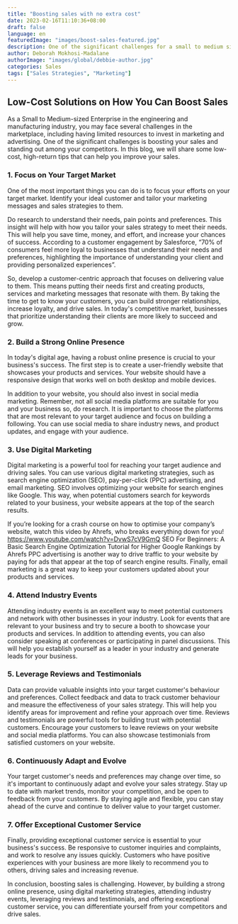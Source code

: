 ```yaml
---
title: "Boosting sales with no extra cost"
date: 2023-02-16T11:10:36+08:00
draft: false
language: en
featuredImage: "images/boost-sales-featured.jpg"
description: One of the significant challenges for a small to medium sized businesses is boosting your sales when you have limited resources to invest in marketing and advertising
author: Deborah Mokhosi-Madalane
authorImage: "images/global/debbie-author.jpg"
categories: Sales
tags: ["Sales Strategies", "Marketing"]
---
```


## Low-Cost Solutions on How You Can Boost Sales

As a Small to Medium-sized Enterprise in the engineering and manufacturing industry, you may face several challenges in the marketplace, including having limited resources to invest in marketing and advertising. One of the significant challenges is boosting your sales and standing out among your competitors. In this blog, we will share some low-cost, high-return tips that can help you improve your sales.

### 1. Focus on Your Target Market

One of the most important things you can do is to focus your efforts on your target market. Identify your ideal customer and tailor your marketing messages and sales strategies to them.  

Do research to understand their needs, pain points and preferences. This insight will help with how you tailor your sales strategy to meet their needs. This will help you save time, money, and effort, and increase your chances of success.
According to a customer engagement by Salesforce, “70% of consumers feel more loyal to businesses that understand their needs and preferences, highlighting the importance of understanding your client and providing personalized experiences”.  

So, develop a customer-centric approach that focuses on delivering value to them. This means putting their needs first and creating products, services and marketing messages that resonate with them. By taking the time to get to know your customers, you can build stronger relationships, increase loyalty, and drive sales. In today's competitive market, businesses that prioritize understanding their clients are more likely to succeed and grow.

### 2. Build a Strong Online Presence  

In today's digital age, having a robust online presence is crucial to your business's success. The first step is to create a user-friendly website that showcases your products and services. Your website should have a responsive design that works well on both desktop and mobile devices.

In addition to your website, you should also invest in social media marketing. Remember, not all social media platforms are suitable for you and your business so, do research. It is important to choose the platforms that are most relevant to your target audience and focus on building a following. You can use social media to share industry news, and product updates, and engage with your audience.
 
### 3. Use Digital Marketing

Digital marketing is a powerful tool for reaching your target audience and driving sales. You can use various digital marketing strategies, such as search engine optimization (SEO), pay-per-click (PPC) advertising, and email marketing.
SEO involves optimizing your website for search engines like Google. This way, when potential customers search for keywords related to your business, your website appears at the top of the search results. 

If you’re looking for a crash course on how to optimise your company’s website, watch this video by Ahrefs, who breaks everything down for you! 
https://www.youtube.com/watch?v=DvwS7cV9GmQ
SEO For Beginners: A Basic Search Engine Optimization Tutorial for Higher Google Rankings by Ahrefs
PPC advertising is another way to drive traffic to your website by paying for ads that appear at the top of search engine results. Finally, email marketing is a great way to keep your customers updated about your products and services.

### 4. Attend Industry Events

Attending industry events is an excellent way to meet potential customers and network with other businesses in your industry. Look for events that are relevant to your business and try to secure a booth to showcase your products and services.
In addition to attending events, you can also consider speaking at conferences or participating in panel discussions. This will help you establish yourself as a leader in your industry and generate leads for your business. 

### 5. Leverage Reviews and Testimonials

Data can provide valuable insights into your target customer's behaviour and preferences. Collect feedback and data to track customer behaviour and measure the effectiveness of your sales strategy. This will help you identify areas for improvement and refine your approach over time. 
Reviews and testimonials are powerful tools for building trust with potential customers. Encourage your customers to leave reviews on your website and social media platforms. You can also showcase testimonials from satisfied customers on your website.

### 6. Continuously Adapt and Evolve

Your target customer's needs and preferences may change over time, so it's important to continuously adapt and evolve your sales strategy. Stay up to date with market trends, monitor your competition, and be open to feedback from your customers. By staying agile and flexible, you can stay ahead of the curve and continue to deliver value to your target customer.

### 7. Offer Exceptional Customer Service

Finally, providing exceptional customer service is essential to your business's success. Be responsive to customer inquiries and complaints, and work to resolve any issues quickly. Customers who have positive experiences with your business are more likely to recommend you to others, driving sales and increasing revenue.
 
In conclusion, boosting sales is challenging. However, by building a strong online presence, using digital marketing strategies, attending industry events, leveraging reviews and testimonials, and offering exceptional customer service, you can differentiate yourself from your competitors and drive sales.
 
